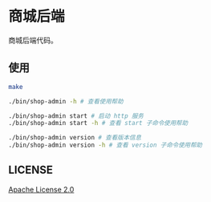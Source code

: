 # 商城后端

商城后端代码。

## 使用

```bash
make 

./bin/shop-admin -h # 查看使用帮助

./bin/shop-admin start # 启动 http 服务
./bin/shop-admin start -h # 查看 start 子命令使用帮助

./bin/shop-admin version # 查看版本信息
./bin/shop-admin version -h # 查看 version 子命令使用帮助
```

## LICENSE

[Apache License 2.0](./LICENSE)
